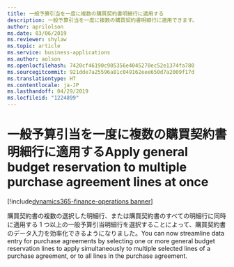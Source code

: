 ```yaml
---
title: 一般予算引当を一度に複数の購買契約書明細行に適用する
description: 一般予算引当を一度に複数の購買契約書明細行に適用できます。
author: aprilolson
ms.date: 03/06/2019
ms.reviewer: shylaw
ms.topic: article
ms.service: business-applications
ms.author: aolson
ms.openlocfilehash: 7420cf46190c905356e4045270ec52e1374fa780
ms.sourcegitcommit: 921dde7a25596a81c049162eee650d7a2009f17d
ms.translationtype: HT
ms.contentlocale: ja-JP
ms.lasthandoff: 04/29/2019
ms.locfileid: "1224899"
---
```

# <a name="apply-general-budget-reservation-to-multiple-purchase-agreement-lines-at-once"></a><span data-ttu-id="5d8b9-103">一般予算引当を一度に複数の購買契約書明細行に適用する</span><span class="sxs-lookup"><span data-stu-id="5d8b9-103">Apply general budget reservation to multiple purchase agreement lines at once</span></span> 
[!include[dynamics365-finance-operations banner](../includes/dynamics365-finance-operations.md)]


<span data-ttu-id="5d8b9-104">購買契約書の複数の選択した明細行、または購買契約書のすべての明細行に同時に適用する 1 つ以上の一般予算引当明細行を選択することによって、購買契約書のデータ入力を効率化できるようになりました。</span><span class="sxs-lookup"><span data-stu-id="5d8b9-104">You can now streamline data entry for purchase agreements by selecting one or more general budget reservation lines to apply simultaneously to multiple selected lines of a purchase agreement, or to all lines in the purchase agreement.</span></span>
